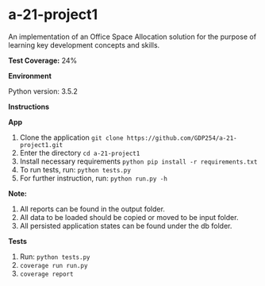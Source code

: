 # a-21-project1

An implementation of an Office Space Allocation solution for the purpose of learning key development concepts and skills.

**Test Coverage:** 24%

**Environment**

Python version: 3.5.2

**Instructions**

**App**
1. Clone the application ```git clone https://github.com/GDP254/a-21-project1.git ```
2. Enter the directory ```cd a-21-project1 ```
3. Install necessary requirements ```python pip install -r requirements.txt ```
4. To run tests, run: ```python tests.py ```
5. For further instruction, run: ```python run.py -h ```

**Note:**
1. All reports can be found in the output folder.
2. All data to be loaded should be copied or moved to be input folder.
3. All persisted application states can be found under the db folder.

**Tests**
1. Run: ```python tests.py```
2. ```coverage run run.py``` 
3. ```coverage report``` 

